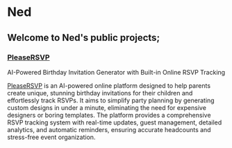 # Ned

## Welcome to Ned's public projects;

### [PleaseRSVP](https://pleasersvp.ai)

AI-Powered Birthday Invitation Generator with Built-in Online RSVP Tracking

[PleaseRSVP](https://pleasersvp.ai/) is an AI-powered online platform designed to help parents create unique, stunning birthday invitations for their children and effortlessly track RSVPs. It aims to simplify party planning by generating custom designs in under a minute, eliminating the need for expensive designers or boring templates. The platform provides a comprehensive RSVP tracking system with real-time updates, guest management, detailed analytics, and automatic reminders, ensuring accurate headcounts and stress-free event organization.

